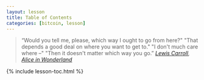```yaml
---
layout: lesson
title: Table of Contents
categories: [bitcoin, lesson]
---
```


> “Would you tell me, please, which way I ought to go from here?"
> "That depends a good deal on where you want to get to."
> "I don't much care where –"
> "Then it doesn't matter which way you go.”
> <cite>[Lewis Carroll][carroll], [Alice in Wonderland][alice]</cite>

{% include lesson-toc.html %}

<!-- Wikipedia -->
[alice]: https://en.wikipedia.org/wiki/Alice%27s_Adventures_in_Wonderland
[carroll]: https://en.wikipedia.org/wiki/Lewis_Carroll

